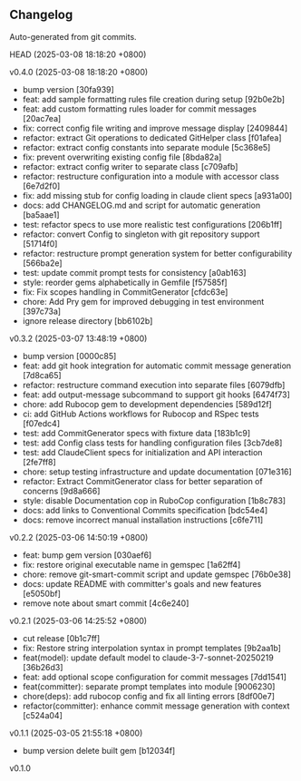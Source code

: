 Changelog
---------

Auto-generated from git commits.

HEAD   (2025-03-08 18:18:20 +0800)


v0.4.0   (2025-03-08 18:18:20 +0800)
  * bump version [30fa939]
  * feat: add sample formatting rules file creation during setup [92b0e2b]
  * feat: add custom formatting rules loader for commit messages [20ac7ea]
  * fix: correct config file writing and improve message display [2409844]
  * refactor: extract Git operations to dedicated GitHelper class [f01afea]
  * refactor: extract config constants into separate module [5c368e5]
  * fix: prevent overwriting existing config file [8bda82a]
  * refactor: extract config writer to separate class [c709afb]
  * refactor: restructure configuration into a module with accessor class 
    [6e7d2f0]
  * fix: add missing stub for config loading in claude client specs [a931a00]
  * docs: add CHANGELOG.md and script for automatic generation [ba5aae1]
  * test: refactor specs to use more realistic test configurations [206b1ff]
  * refactor: convert Config to singleton with git repository support [51714f0]
  * refactor: restructure prompt generation system for better configurability 
    [566ba2e]
  * test: update commit prompt tests for consistency [a0ab163]
  * style: reorder gems alphabetically in Gemfile [f57585f]
  * fix: Fix scopes handling in CommitGenerator [cfdc63e]
  * chore: Add Pry gem for improved debugging in test environment [397c73a]
  * ignore release directory [bb6102b]

v0.3.2   (2025-03-07 13:48:19 +0800)
  * bump version [0000c85]
  * feat: add git hook integration for automatic commit message generation 
    [7d8ca65]
  * refactor: restructure command execution into separate files [6079dfb]
  * feat: add output-message subcommand to support git hooks [6474f73]
  * chore: add Rubocop gem to development dependencies [589d12f]
  * ci: add GitHub Actions workflows for Rubocop and RSpec tests [f07edc4]
  * test: add CommitGenerator specs with fixture data [183b1c9]
  * test: add Config class tests for handling configuration files [3cb7de8]
  * test: add ClaudeClient specs for initialization and API interaction 
    [2fe7ff8]
  * chore: setup testing infrastructure and update documentation [071e316]
  * refactor: Extract CommitGenerator class for better separation of concerns 
    [9d8a666]
  * style: disable Documentation cop in RuboCop configuration [1b8c783]
  * docs: add links to Conventional Commits specification [bdc54e4]
  * docs: remove incorrect manual installation instructions [c6fe711]

v0.2.2   (2025-03-06 14:50:19 +0800)
  * feat: bump gem version [030aef6]
  * fix: restore original executable name in gemspec [1a62ff4]
  * chore: remove git-smart-commit script and update gemspec [76b0e38]
  * docs: update README with committer's goals and new features [e5050bf]
  * remove note about smart commit [4c6e240]

v0.2.1   (2025-03-06 14:25:52 +0800)
  * cut release [0b1c7ff]
  * fix: Restore string interpolation syntax in prompt templates [9b2aa1b]
  * feat(model): update default model to claude-3-7-sonnet-20250219 [36b26d3]
  * feat: add optional scope configuration for commit messages [7dd1541]
  * feat(committer): separate prompt templates into module [9006230]
  * chore(deps): add rubocop config and fix all linting errors [8df00e7]
  * refactor(committer): enhance commit message generation with context 
    [c524a04]

v0.1.1   (2025-03-05 21:55:18 +0800)
  * bump version delete built gem [b12034f]

v0.1.0

